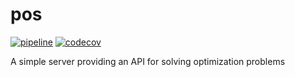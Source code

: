 # pos
[![pipeline](https://github.com/mschli/pos/workflows/pipeline/badge.svg)](https://github.com/mschli/pos/actions)
[![codecov](https://codecov.io/gh/mschli/pos/branch/main/graph/badge.svg?token=VIJ0ABM7FX)](https://codecov.io/gh/mschli/pos)

A simple server providing an API for solving optimization problems

